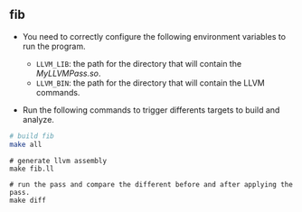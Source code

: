 ## fib

* You need to correctly configure the following environment variables to run the program.

    - `LLVM_LIB`: the path for the directory that will contain the *MyLLVMPass.so*. 
    - `LLVM_BIN`: the path for the directory that will contain the LLVM commands.

* Run the following commands to trigger differents targets to build and analyze. 

```bash
# build fib
make all
```

```
# generate llvm assembly
make fib.ll
```

```
# run the pass and compare the different before and after applying the pass.
make diff
```
